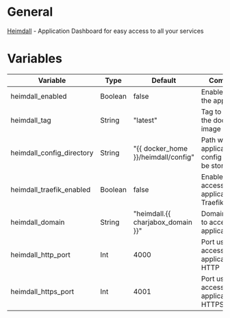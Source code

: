 # General
[Heimdall](https://heimdall.site/) - Application Dashboard for easy access to all your services

# Variables

| Variable                  | Type    | Default                             | Comment                                          |
|---------------------------|---------|-------------------------------------|--------------------------------------------------|
| heimdall_enabled          | Boolean | false                               | Enable/Disable the application                   |
| heimdall_tag              | String  | "latest"                            | Tag to use for the docker image                  |
| heimdall_config_directory | String  | "{{ docker_home }}/heimdall/config" | Path were application config should be stored    |
| heimdall_traefik_enabled  | Boolean | false                               | Enable/Disable access to application via Traefik |
| heimdall_domain           | String  | "heimdall.{{ charjabox_domain }}"   | Domain used to access the application            |
| heimdall_http_port        | Int     | 4000                                | Port used to access the application via HTTP     |
| heimdall_https_port       | Int     | 4001                                | Port used to access the application via HTTPS    |
